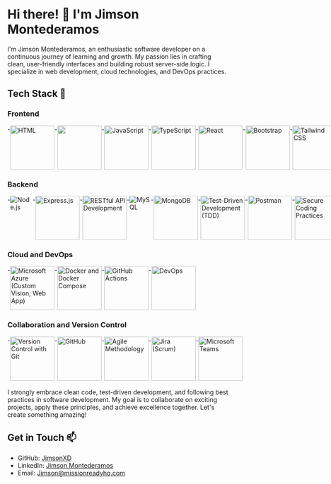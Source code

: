 # Hi there! 👋 I'm Jimson Montederamos

I'm Jimson Montederamos, an enthusiastic software developer on a continuous journey of learning and growth. My passion lies in crafting clean, user-friendly interfaces and building robust server-side logic. I specialize in web development, cloud technologies, and DevOps practices.

## Tech Stack 🚀

### Frontend
<div style="display: flex; gap: 4;">
- <img src="https://upload.wikimedia.org/wikipedia/commons/thumb/6/61/HTML5_logo_and_wordmark.svg/100px-HTML5_logo_and_wordmark.svg.png" alt="HTML" style="width: 100px; height: 100px;">
- <img src="https://i.pinimg.com/564x/68/e6/a1/68e6a101a546d9511de9fe35fadf3288.jpg" style="width: 100px; height: 100px;">
- <img src="https://www.freepnglogos.com/uploads/javascript/javascript-online-logo-for-website-0.png" alt="JavaScript" style="width: 100px; height: 100px;">
- <img src="https://upload.wikimedia.org/wikipedia/commons/thumb/4/4c/Typescript_logo_2020.svg/100px-Typescript_logo_2020.svg.png" alt="TypeScript" style="width: 100px; height: 100px;">
- <img src="https://upload.wikimedia.org/wikipedia/commons/thumb/a/a7/React-icon.svg/100px-React-icon.svg.png" alt="React" style="width: 100px; height: 100px;">
- <img src="https://upload.wikimedia.org/wikipedia/commons/thumb/b/b2/Bootstrap_logo.svg/100px-Bootstrap_logo.svg.png" alt="Bootstrap" style="width: 100px; height: 100px;">
- <img src="https://i.pinimg.com/564x/b3/31/b3/b331b3b70e4d2e38496f6a859e4e73df.jpg" alt="Tailwind CSS" style="width: 100px; height: 100px;">
- <img src="https://miro.medium.com/v2/resize:fit:1200/format:webp/1*RQwRLQ0yyCvYmRn_Nst5yg.png" alt="Jest" style="width: 100px; height: 100px;">
</div>

### Backend
<div style="display: flex; gap: 4;">
- <img src="https://upload.wikimedia.org/wikipedia/commons/thumb/d/d9/Node.js_logo.svg/100px-Node.js_logo.svg.png" alt="Node.js">
- <img src="https://i.pinimg.com/564x/36/9f/e7/369fe719a5e682dc66f03a3b13687f7f.jpg" alt="Express.js" style="width: 100px; height: 100px;">
- <img src="https://wiki.distech-controls.com/site-graphics-v2/restful-api-logo-01.png" alt="RESTful API Development" style="width: 100px; height: 100px;">
- <img src="https://upload.wikimedia.org/wikipedia/en/thumb/d/dd/MySQL_logo.svg/100px-MySQL_logo.svg.png" alt="MySQL">
- <img src="https://i.pinimg.com/564x/b5/d6/27/b5d62700b569fc99f02636488e42f26e.jpg" alt="MongoDB" style="width: 100px; height: 100px;">
- <img src="https://miro.medium.com/v2/resize:fit:978/1*jFw7ZZMoVcsEYM_fS33DBA.gif" alt="Test-Driven Development (TDD)" style="width: 100px; height: 100px;">
- <img src="https://i.pinimg.com/564x/3c/78/c3/3c78c33276b4bf901f496744e20492aa.jpg" alt="Postman" style="width: 100px; height: 100px;">
- <img src="https://i.pinimg.com/564x/46/d1/c5/46d1c53dac3d48c9b79c8bd58e376d59.jpg" alt="Secure Coding Practices" style="width: 100px; height: 100px;">
</div>

### Cloud and DevOps
<div style="display: flex; gap: 4;">
- <img src="http://www.aionsolution.com/wp-content/uploads/2017/10/microsoft-azure-640x401.png" alt="Microsoft Azure (Custom Vision, Web App)" style="width: 100px; height: 100px;">
- <img src="https://i.pinimg.com/736x/b3/e6/20/b3e6202f5356edebd8c8205623eef0f1.jpg" alt="Docker and Docker Compose" style="width: 100px; height: 100px;">
- <img src="https://i.pinimg.com/564x/ba/c9/8c/bac98cfbbd24b9e481e20da3fb138a62.jpg" alt="GitHub Actions" style="width: 100px; height: 100px;">
- <img src="https://cucumber.io/cucumber/media/blog/hiptest/devops-process.png" alt="DevOps" style="width: 100px; height: 100px;">
</div>

### Collaboration and Version Control
<div style="display: flex; gap: 4;">
- <img src="https://i.pinimg.com/564x/46/ed/f9/46edf955a0d469b62f9ed8fb55c534ea.jpg" alt="Version Control with Git" style="width: 100px; height: 100px;">
- <img src="https://1000logos.net/wp-content/uploads/2018/11/GitHub-logo-1024x592.jpg" alt="GitHub" style="width: 100px; height: 100px;">
- <img src="https://i.pinimg.com/564x/60/0a/ac/600aacef4d53d3139ffc017443d2c492.jpg" alt="Agile Methodology" style="width: 100px; height: 100px;">
- <img src="https://spyro-soft.com/wp-content/uploads/2022/10/jira-icon-300x300.png" alt="Jira (Scrum)" style="width: 100px; height: 100px;">
- <img src="https://i.pinimg.com/564x/03/3d/15/033d154d6cdb4c874ace55237e6beda4.jpg" alt="Microsoft Teams" style="width: 100px; height: 100px;">
</div>
<br/>
<div>
I strongly embrace clean code, test-driven development, and following best practices in software development. My goal is to collaborate on exciting projects, apply these principles, and achieve excellence together. Let's create something amazing!
</div>

## Get in Touch 📫

- GitHub: [JimsonXD](https://github.com/JimsonXD)
- LinkedIn: [Jimson Montederamos](https://www.linkedin.com/in/jimsonmontederamos/)
- Email: [Jimson@missionreadyhq.com](mailto:Jimson@missionreadyhq.com)


